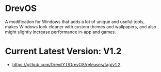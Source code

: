 # DrevOS
A modification for Windows that adds a lot of unique and useful tools, makes Windows look cleaner with custom themes and wallpapers, and also might slightly increase performance in-app and games.

# Current Latest Version: V1.2
- https://github.com/DrevilYT/DrevOS/releases/tag/v1.2
